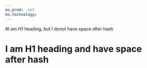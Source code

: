 ```yaml
---
ms.prod: .net
ms.technology:
---
```


#I am H1 heading, but I donot have space after hash
# I am H1 heading and have space after hash